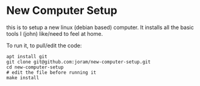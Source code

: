 # New Computer Setup
this is to setup a new linux (debian based) computer.
It installs all the basic tools I (john) like/need to feel at home.

To run it, to pull/edit the code:
```
apt install git
git clone git@github.com:joram/new-computer-setup.git
cd new-computer-setup
# edit the file before running it
make install
```
